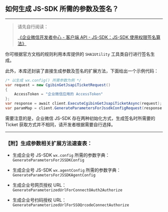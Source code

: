 ﻿## 如何生成 JS-SDK 所需的参数及签名？

---

> 请先自行阅读：
>
> [《企业微信开发者中心 - 客户端 API - JS-SDK：JS-SDK 使用权限签名算法》](https://open.work.weixin.qq.com/api/doc/90000/90136/90506)

你可根据官方文档的规则利用本库提供的 `SHA1Utility` 工具类自行进行签名生成。

此外，本库还封装了直接生成参数及签名的扩展方法，下面给出一个示例代码：

```csharp
/* 以生成 wx.config() 所需参数为例 */
var request = new CgibinGetJsapiTicketRequest()
{
    AccessToken = "企业微信应用的 AccessToken"
};
var response = await client.ExecuteCgibinGetJsapiTicketAsync(request);
var paramMap = client.GenerateParametersForJssdkConfigRequest(response.Ticket, "https://example.com");
```

需要注意的是，企业微信 JS-SDK 存在两种初始化方式，生成签名时所需要的 Ticket 获取方式并不相同，请开发者根据需要自行选择。

---

### 【附】生成参数相关扩展方法速查表：

-   生成企业号 JS-SDK `wx.config` 所需的参数字典：`GenerateParametersForJSSDKConfig`

-   生成企业号 JS-SDK `wx.agentConfig` 所需的参数字典：`GenerateParametersForJSSDKAgentConfig`

-   生成企业号网页授权 URL：`GenerateParameterizedUrlForConnectOAuth2Authorize`

-   生成企业号扫码授权 URL：`GenerateParameterizedUrlForSSOQrcodeConnectAuthorize`
